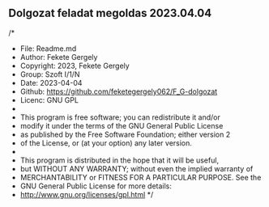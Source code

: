 ## Dolgozat feladat megoldas 2023.04.04 


/*
* File: Readme.md
* Author: Fekete Gergely
* Copyright: 2023, Fekete Gergely
* Group: Szoft I/1/N
* Date: 2023-04-04
* Github: https://github.com/feketegergely062/F_G-dolgozat
* Licenc: GNU GPL
*
* This program is free software; you can redistribute it and/or
* modify it under the terms of the GNU General Public License
* as published by the Free Software Foundation; either version 2
* of the License, or (at your option) any later version.
*
* This program is distributed in the hope that it will be useful,
* but WITHOUT ANY WARRANTY; without even the implied warranty of
* MERCHANTABILITY or FITNESS FOR A PARTICULAR PURPOSE. See the
* GNU General Public License for more details:
* http://www.gnu.org/licenses/gpl.html
*/